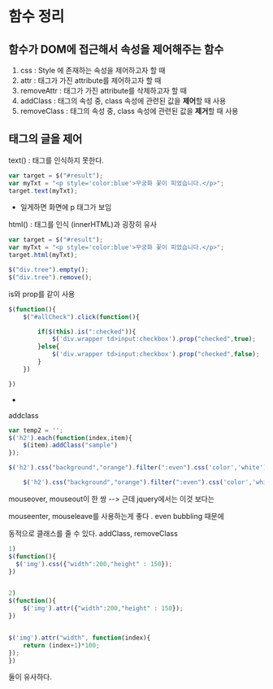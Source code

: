 # 함수 정리

## 함수가 DOM에 접근해서 속성을 제어해주는 함수

1. css : Style 에 존재하는 속성을 제어하고자 할 때 
2. attr : 태그가 가진 attribute를 제어하고자 할 때
3. removeAttr : 태그가 가진 attribute를 삭제하고자 할 때
4. addClass : 태그의 속성 중, class 속성에 관련된 값을 **제어**할 때 사용
5. removeClass : 태그의 속성 중, class 속성에 관련된 값을 **제거**할 때 사용

## 태그의 글을 제어

text() : 태그를 인식하지 못한다.

```javascript
var target = $("#result");
var myTxt = "<p style='color:blue'>무궁화 꽃이 피었습니다.</p>";
target.text(myTxt);
```

- 일게하면 화면에 p 태그가 보임

html() : 태그를 인식 (innerHTML)과 굉장히 유사

```javascript
var target = $("#result");
var myTxt = "<p style='color:blue'>무궁화 꽃이 피었습니다.</p>";
target.html(myTxt);
```



```javascript
$("div.tree").empty();
$("div.tree").remove();
```



is와 prop를 같이 사용

```javascript
$(function(){
    $("#allCheck").click(function(){

        if($(this).is(":checked")){
            $('div.wrapper td>input:checkbox').prop("checked",true);		
        }else{
            $('div.wrapper td>input:checkbox').prop("checked",false);		
        }
    })

})
```

- 

addclass

```javascript
var temp2 = '';
$('h2').each(function(index,item){
    $(item).addClass("sample")
});
```



```javascript
$('h2').css("background","orange").filter(":even").css('color','white').filter(":odd").css('color','red')

```



```javascript
	$('h2').css("background","orange").filter(":even").css('color','white').filter(":even").css('color','red').end().css('color','pink')

```



mouseover, mouseout이 한 쌍 --> 근데 jquery에서는 이것 보다는

mouseenter, mouseleave를 사용하는게 좋다 . even bubbling 때문에



동적으로 클래스를 줄 수 있다. addClass, removeClass









```javascript
1)
$(function(){
  $('img').css({"width":200,"height" : 150});	
})


2)
$(function(){
    $('img').attr({"width":200,"height" : 150});	
})


$('img').attr("width", function(index){
    return (index+1)*100;
});	
})
```

둘이 유사하다.